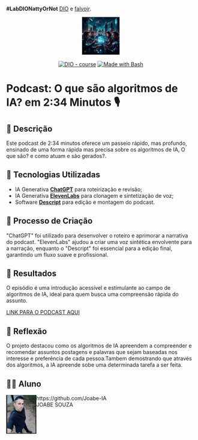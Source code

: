**#LabDIONattyOrNot** [DIO](https://www.linkedin.com/school/dio-makethechange) e [falvojr](https://www.linkedin.com/in/falvojr).
<p align="center">
    <img width="100" src="https://github.com/Joabe-IA/Joabe-IA/blob/0661cfa8347a1e5e4d8eebc83ba099807d723dca/IMG-20241113-WA0027.jpg">
</p>


<p align="center">
<a href="https://dio.me/"><img src="https://img.shields.io/badge/DIO-Course-28DA77?logo=youtube" alt="DIO - course"></a>
<a href="https://www.gnu.org/software/bash/" title="Go to Bash homepage"><img src="https://img.shields.io/badge/Prompt-Project-blue?logo=gnu-bash&amp;logoColor=white" alt="Made with Bash"></a></p>

# Podcast: O que são algoritmos de IA? em 2:34 Minutos 🎙️

## 📒 Descrição
Este podcast de 2:34 minutos oferece um passeio rápido, mas profundo, ensinado de uma forma rápida mas precisa sobre os algoritmos de IA, O que são? e como atuam e são gerados?.

## 🤖 Tecnologias Utilizadas
- IA Generativa **[ChatGPT](https://chat.openai.com)** para roteirização e revisão;
- IA Generativa **[ElevenLabs](https://www.elevenlabs.io)** para clonagem e sintetização de voz;
- Software **[Descript](https://www.descript.com)** para edição e montagem do podcast.

## 🧐 Processo de Criação
"ChatGPT" foi utilizado para desenvolver o roteiro e aprimorar a narrativa do podcast. "ElevenLabs" ajudou a criar uma voz sintética envolvente para a narração, enquanto o "Descript" foi essencial para a edição final, garantindo um fluxo suave e profissional.

## 🚀 Resultados
O episódio é uma introdução acessível e estimulante ao campo de algoritmos de IA, ideal para quem busca uma compreensão rápida do assunto.

[LINK PARA O PODCAST AQUI](https://github.com/Joabe-IA/Podcast-Oque-S-o-algoritmos-de-IA-/blob/4cbde8ef2f663d26a6de10f46f14f61b5f5c9a76/O%20que%20s%C3%A3o%20algoritmos%20de%20IA.mp3)

## 💭 Reflexão
O projeto destacou como os algoritmos de IA apreendem a compreender e recomendar assuntos postagens e palavras que sejam baseadas nos interesse e preferência de cada pessoa.Tambem demostrando que através dos algoritmos, a IA apreende sobe uma determinada tarefa a ser feita.

## 👨‍💻 Aluno

<p>
    <img 
      align=left 
      margin=10 
      width=80 
      src="https://github.com/Joabe-IA/prompts-recipe-to-create-a-ebook/blob/83a5818e50ddf71053b6a9fc17a1b06529454ff3/Screenshot_20241116_092529_File%20Manager%20%2B.jpg"
    />
    <p>https://github.com/Joabe-IA<br>
JOABE SOUZA
